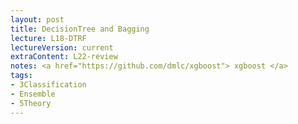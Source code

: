 ```yaml
---
layout: post
title: DecisionTree and Bagging
lecture: L18-DTRF
lectureVersion: current
extraContent: L22-review  
notes: <a href="https://github.com/dmlc/xgboost"> xgboost </a> 
tags:
- 3Classification
- Ensemble
- 5Theory
---
```

